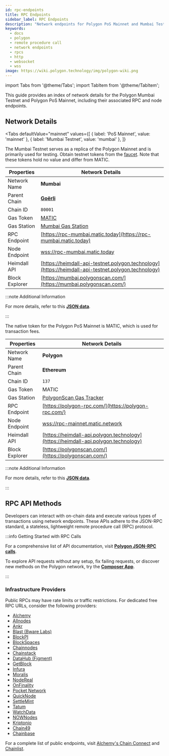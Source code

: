 ```yaml
---
id: rpc-endpoints
title: RPC Endpoints
sidebar_label: RPC Endpoints
description: "Network endpoints for Polygon PoS Mainnet and Mumbai Testnet."
keywords:
  - docs
  - polygon
  - remote procedure call
  - network endpoints
  - rpcs
  - http
  - websocket
  - wss
image: https://wiki.polygon.technology/img/polygon-wiki.png
---
```


import Tabs from '@theme/Tabs';
import TabItem from '@theme/TabItem';

This guide provides an index of network details for the Polygon Mumbai Testnet and Polygon PoS Mainnet, including their associated RPC and node endpoints.

## Network Details

<Tabs
  defaultValue="mainnet"
  values={[
    { label: 'PoS Mainnet', value: 'mainnet' },
    { label: 'Mumbai Testnet', value: 'mumbai' },
  ]}
>

<TabItem value="mumbai">

The Mumbai Testnet serves as a replica of the Polygon Mainnet and is primarily used for testing. Obtain testnet tokens from the [faucet](https://faucet.polygon.technology/). Note that these tokens hold no value and differ from MATIC.

| Properties       | Network Details                                                                                     |
| ---------------- | -------------------------------------------------------------------------------------------------- |
| Network Name     | **Mumbai**                                                                                          |
| Parent Chain     | **[Goërli](https://goerli.net/)**                                                                   |
| Chain ID         | `80001`                                                                                            |
| Gas Token        | [MATIC](gas-token)                                                                                  |
| Gas Station      | [Mumbai Gas Station](https://gasstation-mumbai.matic.today/v2)                                       |
| RPC Endpoint     | [https://rpc-mumbai.matic.today](https://rpc-mumbai.matic.today)                                     |
| Node Endpoint    | [wss://rpc-mumbai.matic.today](wss://rpc-mumbai.matic.today)                                        |
| Heimdall API     | [https://heimdall-api-testnet.polygon.technology](https://heimdall-api-testnet.polygon.technology)   |
| Block Explorer   | [https://mumbai.polygonscan.com/](https://mumbai.polygonscan.com/)                                   |

:::note Additional Information

For more details, refer to this [**JSON data**](https://static.polygon.technology/network/testnet/mumbai/index.json).

:::

</TabItem>

<TabItem value="mainnet">

The native token for the Polygon PoS Mainnet is MATIC, which is used for transaction fees.

| Properties       | Network Details                                                                                     |
| ---------------- | -------------------------------------------------------------------------------------------------- |
| Network Name     | **Polygon**                                                                                         |
| Parent Chain     | **Ethereum**                                                                                        |
| Chain ID         | `137`                                                                                               |
| Gas Token        | MATIC                                                                                               |
| Gas Station      | [PolygonScan Gas Tracker](https://polygonscan.com/gastracker)                                        |
| RPC Endpoint     | [https://polygon-rpc.com/](https://polygon-rpc.com/)                                                |
| Node Endpoint    | [wss://rpc-mainnet.matic.network](wss://rpc-mainnet.matic.network)                                  |
| Heimdall API     | [https://heimdall-api.polygon.technology](https://heimdall-api.polygon.technology)                   |
| Block Explorer   | [https://polygonscan.com/](https://polygonscan.com/)                                                 |

:::note Additional Information

For more details, refer to this [**JSON data**](https://github.com/maticnetwork/static/blob/master/network/mainnet/v1/index.json).

:::

</TabItem>
</Tabs>

## RPC API Methods

Developers can interact with on-chain data and execute various types of transactions using network endpoints. These APIs adhere to the JSON-RPC standard, a stateless, lightweight remote procedure call (RPC) protocol.

:::info Getting Started with RPC Calls

For a comprehensive list of API documentation, visit [**Polygon JSON-RPC calls**](https://edge-docs.polygon.technology/docs/get-started/json-rpc-commands/).

To explore API requests without any setup, fix failing requests, or discover new methods on the Polygon network, try the [**Composer App**](https://composer.alchemyapi.io).

:::

### Infrastructure Providers

Public RPCs may have rate limits or traffic restrictions. For dedicated free RPC URLs, consider the following providers:

- [Alchemy](https://www.alchemy.com/)
- [Allnodes](https://polygon.publicnode.com)
- [Ankr](https://www.ankr.com/)
- [Blast (Bware Labs)](https://blastapi.io/)
- [BlockPI](https://blockpi.io/)
- [BlockSpaces](https://www.blockspaces.com/web3-infrastructure)
- [Chainnodes](https://www.chainnodes.org/)
- [Chainstack](https://chainstack.com/build-better-with-polygon/)
- [DataHub (Figment)](https://datahub.figment.io)
- [GetBlock](https://getblock.io/en/)
- [Infura](https://infura.io)
- [Moralis](https://moralis.io)
- [NodeReal](https://nodereal.io)
- [OnFinality](https://onfinality.io/)
- [Pocket Network](https://www.portal.pokt.network/)
- [QuickNode](https://www.quicknode.com/chains/matic)
- [SettleMint](https://docs.settlemint.com/docs/polygon-connect-to-a-node)
- [Tatum](https://tatum.io/)
- [WatchData](https://docs.watchdata.io/blockchain-apis/polygon-api)
- [NOWNodes](https://nownodes.io/nodes/polygon-matic)
- [Kriptonio](https://kriptonio.com/)
- [Chain49](https://chain49.com/)
- [Chainbase](https://chainbase.com/)

For a complete list of public endpoints, visit [Alchemy's Chain Connect](https://www.alchemy.com/chain-connect/chain/polygon-pos) and [Chainlist](https://chainlist.org/?search=Polygon+Mainnet).
